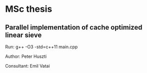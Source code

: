 # MSc thesis

## Parallel implementation of cache optimized linear sieve

Run:
	g++ -O3 -std=c++11 main.cpp

Author: Peter Huszti
Consultant: Emil Vatai